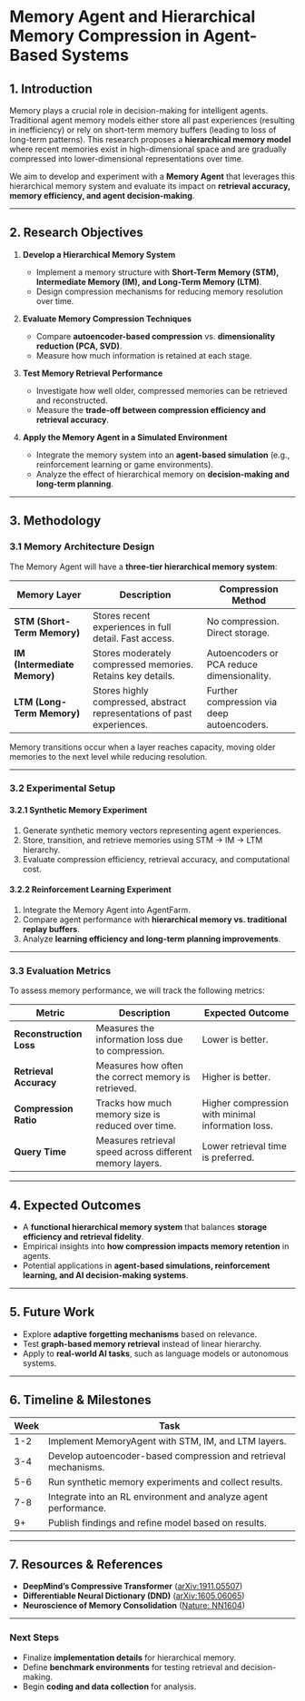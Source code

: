 # **Memory Agent and Hierarchical Memory Compression in Agent-Based Systems**  

## **1. Introduction**  
Memory plays a crucial role in decision-making for intelligent agents. Traditional agent memory models either store all past experiences (resulting in inefficiency) or rely on short-term memory buffers (leading to loss of long-term patterns). This research proposes a **hierarchical memory model** where recent memories exist in high-dimensional space and are gradually compressed into lower-dimensional representations over time.  

We aim to develop and experiment with a **Memory Agent** that leverages this hierarchical memory system and evaluate its impact on **retrieval accuracy, memory efficiency, and agent decision-making**.  

---

## **2. Research Objectives**  

1. **Develop a Hierarchical Memory System**  
   - Implement a memory structure with **Short-Term Memory (STM), Intermediate Memory (IM), and Long-Term Memory (LTM)**.  
   - Design compression mechanisms for reducing memory resolution over time.  

2. **Evaluate Memory Compression Techniques**  
   - Compare **autoencoder-based compression** vs. **dimensionality reduction (PCA, SVD)**.  
   - Measure how much information is retained at each stage.  

3. **Test Memory Retrieval Performance**  
   - Investigate how well older, compressed memories can be retrieved and reconstructed.  
   - Measure the **trade-off between compression efficiency and retrieval accuracy**.  

4. **Apply the Memory Agent in a Simulated Environment**  
   - Integrate the memory system into an **agent-based simulation** (e.g., reinforcement learning or game environments).  
   - Analyze the effect of hierarchical memory on **decision-making and long-term planning**.  

---

## **3. Methodology**  

### **3.1 Memory Architecture Design**  
The Memory Agent will have a **three-tier hierarchical memory system**:  

| Memory Layer | Description | Compression Method |
|-------------|-------------|----------------|
| **STM (Short-Term Memory)** | Stores recent experiences in full detail. Fast access. | No compression. Direct storage. |
| **IM (Intermediate Memory)** | Stores moderately compressed memories. Retains key details. | Autoencoders or PCA reduce dimensionality. |
| **LTM (Long-Term Memory)** | Stores highly compressed, abstract representations of past experiences. | Further compression via deep autoencoders. |

Memory transitions occur when a layer reaches capacity, moving older memories to the next level while reducing resolution.  

---

### **3.2 Experimental Setup**  

#### **3.2.1 Synthetic Memory Experiment**
1. Generate synthetic memory vectors representing agent experiences.  
2. Store, transition, and retrieve memories using STM → IM → LTM hierarchy.  
3. Evaluate compression efficiency, retrieval accuracy, and computational cost.  

#### **3.2.2 Reinforcement Learning Experiment**
1. Integrate the Memory Agent into AgentFarm. 
2. Compare agent performance with **hierarchical memory vs. traditional replay buffers**.  
3. Analyze **learning efficiency and long-term planning improvements**.  

---

### **3.3 Evaluation Metrics**  
To assess memory performance, we will track the following metrics:  

| Metric | Description | Expected Outcome |
|--------|------------|------------------|
| **Reconstruction Loss** | Measures the information loss due to compression. | Lower is better. |
| **Retrieval Accuracy** | Measures how often the correct memory is retrieved. | Higher is better. |
| **Compression Ratio** | Tracks how much memory size is reduced over time. | Higher compression with minimal information loss. |
| **Query Time** | Measures retrieval speed across different memory layers. | Lower retrieval time is preferred. |

---

## **4. Expected Outcomes**  
- A **functional hierarchical memory system** that balances **storage efficiency and retrieval fidelity**.  
- Empirical insights into **how compression impacts memory retention** in agents.  
- Potential applications in **agent-based simulations, reinforcement learning, and AI decision-making systems**.  

---

## **5. Future Work**  
- Explore **adaptive forgetting mechanisms** based on relevance.  
- Test **graph-based memory retrieval** instead of linear hierarchy.  
- Apply to **real-world AI tasks**, such as language models or autonomous systems.  

---

## **6. Timeline & Milestones**  

| Week | Task |
|------|------|
| 1-2 | Implement MemoryAgent with STM, IM, and LTM layers. |
| 3-4 | Develop autoencoder-based compression and retrieval mechanisms. |
| 5-6 | Run synthetic memory experiments and collect results. |
| 7-8 | Integrate into an RL environment and analyze agent performance. |
| 9+  | Publish findings and refine model based on results. |

---

## **7. Resources & References**  
- **DeepMind’s Compressive Transformer** ([arXiv:1911.05507](https://arxiv.org/abs/1911.05507))  
- **Differentiable Neural Dictionary (DND)** ([arXiv:1605.06065](https://arxiv.org/abs/1605.06065))  
- **Neuroscience of Memory Consolidation** ([Nature: NN1604](https://www.nature.com/articles/nn1604))  

---

### **Next Steps**  
- Finalize **implementation details** for hierarchical memory.  
- Define **benchmark environments** for testing retrieval and decision-making.  
- Begin **coding and data collection** for analysis.  
